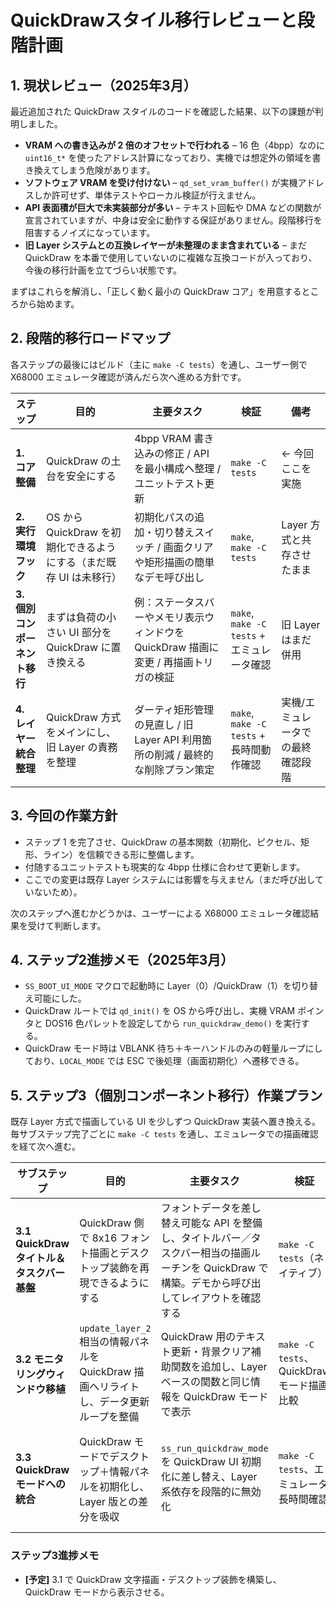 # QuickDrawスタイル移行レビューと段階計画

## 1. 現状レビュー（2025年3月）
最近追加された QuickDraw スタイルのコードを確認した結果、以下の課題が判明しました。

- **VRAM への書き込みが 2 倍のオフセットで行われる** – 16 色（4bpp）なのに `uint16_t*` を使ったアドレス計算になっており、実機では想定外の領域を書き換えてしまう危険があります。
- **ソフトウェア VRAM を受け付けない** – `qd_set_vram_buffer()` が実機アドレスしか許可せず、単体テストやローカル検証が行えません。
- **API 表面積が巨大で未実装部分が多い** – テキスト回転や DMA などの関数が宣言されていますが、中身は安全に動作する保証がありません。段階移行を阻害するノイズになっています。
- **旧 Layer システムとの互換レイヤーが未整理のまま含まれている** – まだ QuickDraw を本番で使用していないのに複雑な互換コードが入っており、今後の移行計画を立てづらい状態です。

まずはこれらを解消し、「正しく動く最小の QuickDraw コア」を用意するところから始めます。

## 2. 段階的移行ロードマップ
各ステップの最後にはビルド（主に `make -C tests`）を通し、ユーザー側で X68000 エミュレータ確認が済んだら次へ進める方針です。

| ステップ | 目的 | 主要タスク | 検証 | 備考 |
|----------|------|------------|------|------|
| **1. コア整備** | QuickDraw の土台を安全にする | 4bpp VRAM 書き込みの修正 / API を最小構成へ整理 / ユニットテスト更新 | `make -C tests` | ← 今回ここを実施 |
| **2. 実行環境フック** | OS から QuickDraw を初期化できるようにする（まだ既存 UI は未移行） | 初期化パスの追加・切り替えスイッチ / 画面クリアや矩形描画の簡単なデモ呼び出し | `make`, `make -C tests` | Layer 方式と共存させたまま |
| **3. 個別コンポーネント移行** | まずは負荷の小さい UI 部分を QuickDraw に置き換える | 例：ステータスバーやメモリ表示ウィンドウを QuickDraw 描画に変更 / 再描画トリガの検証 | `make`, `make -C tests` + エミュレータ確認 | 旧 Layer はまだ併用 |
| **4. レイヤー統合整理** | QuickDraw 方式をメインにし、旧 Layer の責務を整理 | ダーティ矩形管理の見直し / 旧 Layer API 利用箇所の削減 / 最終的な削除プラン策定 | `make`, `make -C tests` + 長時間動作確認 | 実機/エミュレータでの最終確認段階 |

## 3. 今回の作業方針
- ステップ 1 を完了させ、QuickDraw の基本関数（初期化、ピクセル、矩形、ライン）を信頼できる形に整備します。
- 付随するユニットテストも現実的な 4bpp 仕様に合わせて更新します。
- ここでの変更は既存 Layer システムには影響を与えません（まだ呼び出していないため）。

次のステップへ進むかどうかは、ユーザーによる X68000 エミュレータ確認結果を受けて判断します。

## 4. ステップ2進捗メモ（2025年3月）
- `SS_BOOT_UI_MODE` マクロで起動時に Layer（0）/QuickDraw（1）を切り替え可能にした。
- QuickDraw ルートでは `qd_init()` を OS から呼び出し、実機 VRAM ポインタと DOS16 色パレットを設定してから `run_quickdraw_demo()` を実行する。
- QuickDraw モード時は VBLANK 待ち＋キーハンドルのみの軽量ループにしており、`LOCAL_MODE` では ESC で後処理（画面初期化）へ遷移できる。

## 5. ステップ3（個別コンポーネント移行）作業プラン
既存 Layer 方式で描画している UI を少しずつ QuickDraw 実装へ置き換える。毎サブステップ完了ごとに `make -C tests` を通し、エミュレータでの描画確認を経て次へ進む。

| サブステップ | 目的 | 主要タスク | 検証 | 備考 |
|---------------|------|------------|------|------|
| **3.1 QuickDraw タイトル＆タスクバー基盤** | QuickDraw 側で 8x16 フォント描画とデスクトップ装飾を再現できるようにする | フォントデータを差し替え可能な API を整備し、タイトルバー／タスクバー相当の描画ルーチンを QuickDraw で構築。デモから呼び出してレイアウトを確認する | `make -C tests`（ネイティブ） | ← 今回ここを実施 |
| **3.2 モニタリングウィンドウ移植** | `update_layer_2` 相当の情報パネルを QuickDraw 描画へリライトし、データ更新ループを整備 | QuickDraw 用のテキスト更新・背景クリア補助関数を追加し、Layer ベースの関数と同じ情報を QuickDraw モードで表示 | `make -C tests`、QuickDraw モード描画比較 | Layer 実装は温存 |
| **3.3 QuickDraw モードへの統合** | QuickDraw モードでデスクトップ＋情報パネルを初期化し、Layer 版との差分を吸収 | `ss_run_quickdraw_mode` を QuickDraw UI 初期化に差し替え、Layer 系依存を段階的に無効化 | `make -C tests`、エミュレータ長時間確認 | 完了後に Layer 側削減計画へ進む |

### ステップ3進捗メモ
- **[予定]** 3.1 で QuickDraw 文字描画・デスクトップ装飾を構築し、QuickDraw モードから表示させる。
